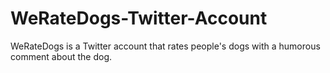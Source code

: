 # WeRateDogs-Twitter-Account
WeRateDogs is a Twitter account that rates people's dogs with a humorous comment about the dog.
